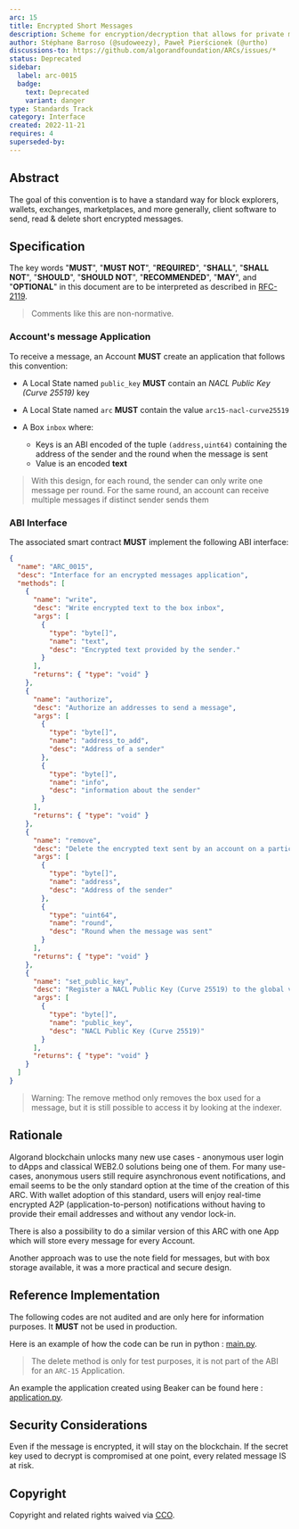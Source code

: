 ```yaml
---
arc: 15
title: Encrypted Short Messages
description: Scheme for encryption/decryption that allows for private messages.
author: Stéphane Barroso (@sudoweezy), Paweł Pierścionek (@urtho)
discussions-to: https://github.com/algorandfoundation/ARCs/issues/*
status: Deprecated
sidebar:
  label: arc-0015
  badge:
    text: Deprecated
    variant: danger
type: Standards Track
category: Interface
created: 2022-11-21
requires: 4
superseded-by:
---
```


## Abstract

The goal of this convention is to have a standard way for block explorers, wallets, exchanges, marketplaces, and more generally, client software to send, read & delete short encrypted messages.

## Specification

The key words "**MUST**", "**MUST NOT**", "**REQUIRED**", "**SHALL**", "**SHALL NOT**", "**SHOULD**", "**SHOULD NOT**", "**RECOMMENDED**", "**MAY**", and "**OPTIONAL**" in this document are to be interpreted as described in <a href="https://www.ietf.org/rfc/rfc2119.txt">RFC-2119</a>.

> Comments like this are non-normative.

### Account's message Application

To receive a message, an Account **MUST** create an application that follows this convention:

- A Local State named `public_key` **MUST** contain an _NACL Public Key (Curve 25519)_ key
- A Local State named `arc` **MUST** contain the value `arc15-nacl-curve25519`

- A Box `inbox` where:
  - Keys is an ABI encoded of the tuple `(address,uint64)` containing the address of the sender and the round when the message is sent
  - Value is an encoded **text**

> With this design, for each round, the sender can only write one message per round.
> For the same round, an account can receive multiple messages if distinct sender sends them

### ABI Interface

The associated smart contract **MUST** implement the following ABI interface:

```json
{
  "name": "ARC_0015",
  "desc": "Interface for an encrypted messages application",
  "methods": [
    {
      "name": "write",
      "desc": "Write encrypted text to the box inbox",
      "args": [
        {
          "type": "byte[]",
          "name": "text",
          "desc": "Encrypted text provided by the sender."
        }
      ],
      "returns": { "type": "void" }
    },
    {
      "name": "authorize",
      "desc": "Authorize an addresses to send a message",
      "args": [
        {
          "type": "byte[]",
          "name": "address_to_add",
          "desc": "Address of a sender"
        },
        {
          "type": "byte[]",
          "name": "info",
          "desc": "information about the sender"
        }
      ],
      "returns": { "type": "void" }
    },
    {
      "name": "remove",
      "desc": "Delete the encrypted text sent by an account on a particular round. Send the MBR used for a box to the Application's owner.",
      "args": [
        {
          "type": "byte[]",
          "name": "address",
          "desc": "Address of the sender"
        },
        {
          "type": "uint64",
          "name": "round",
          "desc": "Round when the message was sent"
        }
      ],
      "returns": { "type": "void" }
    },
    {
      "name": "set_public_key",
      "desc": "Register a NACL Public Key (Curve 25519) to the global value public_key",
      "args": [
        {
          "type": "byte[]",
          "name": "public_key",
          "desc": "NACL Public Key (Curve 25519)"
        }
      ],
      "returns": { "type": "void" }
    }
  ]
}
```

> Warning: The remove method only removes the box used for a message, but it is still possible to access it by looking at the indexer.

## Rationale

Algorand blockchain unlocks many new use cases - anonymous user login to dApps and classical WEB2.0 solutions being one of them. For many use-cases, anonymous users still require asynchronous event notifications, and email seems to be the only standard option at the time of the creation of this ARC. With wallet adoption of this standard, users will enjoy real-time encrypted A2P (application-to-person) notifications without having to provide their email addresses and without any vendor lock-in.

There is also a possibility to do a similar version of this ARC with one App which will store every message for every Account.

Another approach was to use the note field for messages, but with box storage available, it was a more practical and secure design.

## Reference Implementation

The following codes are not audited and are only here for information purposes.
It **MUST** not be used in production.

Here is an example of how the code can be run in python :
[main.py](https://raw.githubusercontent.com/algorandfoundation/ARCs/main/assets/arc-0015/main.py).

> The delete method is only for test purposes, it is not part of the ABI for an `ARC-15` Application.

An example the application created using Beaker can be found here :
[application.py](https://raw.githubusercontent.com/algorandfoundation/ARCs/main/assets/arc-0015/application.py).

## Security Considerations

Even if the message is encrypted, it will stay on the blockchain.
If the secret key used to decrypt is compromised at one point, every related message IS at risk.

## Copyright

Copyright and related rights waived via <a href="https://creativecommons.org/publicdomain/zero/1.0/">CCO</a>.
